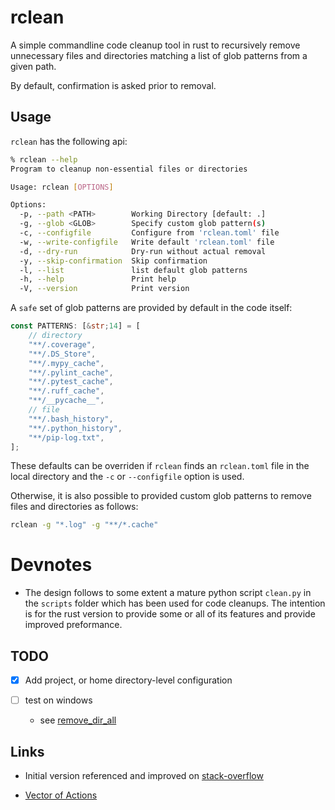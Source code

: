 # rclean

A simple commandline code cleanup tool in rust to recursively remove unnecessary files and directories matching a list of glob patterns from a given path.

By default, confirmation is asked prior to removal.

## Usage

`rclean` has the following api:

```bash
% rclean --help
Program to cleanup non-essential files or directories

Usage: rclean [OPTIONS]

Options:
  -p, --path <PATH>        Working Directory [default: .]
  -g, --glob <GLOB>        Specify custom glob pattern(s)
  -c, --configfile         Configure from 'rclean.toml' file
  -w, --write-configfile   Write default 'rclean.toml' file
  -d, --dry-run            Dry-run without actual removal
  -y, --skip-confirmation  Skip confirmation
  -l, --list               list default glob patterns
  -h, --help               Print help
  -V, --version            Print version
```

A `safe` set of glob patterns are provided by default in the code itself:

```rust
const PATTERNS: [&str;14] = [
    // directory
    "**/.coverage",
    "**/.DS_Store",
    "**/.mypy_cache",
    "**/.pylint_cache",
    "**/.pytest_cache",
    "**/.ruff_cache",
    "**/__pycache__",
    // file
    "**/.bash_history",
    "**/.python_history",
    "**/pip-log.txt",
];
```

These defaults can be overriden if `rclean` finds an `rclean.toml` file in the local directory and the `-c` or `--configfile` option is used.

Otherwise, it is also possible to provided custom glob patterns to remove files and directories as follows:

```bash
rclean -g "*.log" -g "**/*.cache" 
```


# Devnotes

- The design follows to some extent a mature python script `clean.py` in the `scripts` folder which has been used for code cleanups. The intention is for the rust version to provide some or all of its features and provide improved preformance.




## TODO

- [x] Add project, or home directory-level configuration 

- [ ] test on windows
    - see [remove_dir_all](https://crates.io/crates/remove_dir_all)

## Links

- Initial version referenced and improved on [stack-overflow](https://stackoverflow.com/questions/76797185/how-to-write-a-recursive-file-directory-code-cleanup-function-in-rust)

- [Vector of Actions](https://stackoverflow.com/questions/31736656/how-to-implement-a-vector-array-of-functions-in-rust-when-the-functions-co)
